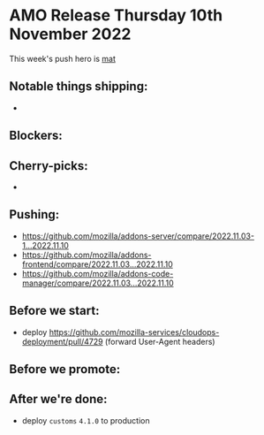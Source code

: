 # AMO Release Thursday 10th November 2022

This week's push hero is [mat](https://github.com/diox)

## Notable things shipping:
- 

## Blockers:

## Cherry-picks:
- 
## Pushing:

- https://github.com/mozilla/addons-server/compare/2022.11.03-1...2022.11.10
- https://github.com/mozilla/addons-frontend/compare/2022.11.03...2022.11.10
- https://github.com/mozilla/addons-code-manager/compare/2022.11.03...2022.11.10

## Before we start:

- deploy https://github.com/mozilla-services/cloudops-deployment/pull/4729 (forward User-Agent headers)

## Before we promote:

## After we're done:
- deploy `customs` `4.1.0` to production
